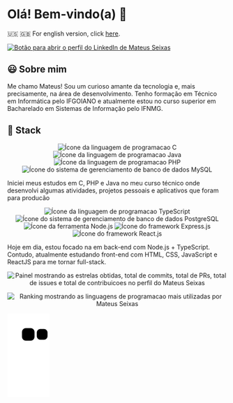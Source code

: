 <div id="sobre_mim">
  <h1> Olá! Bem-vindo(a) 👋 </h1>
  <p>🇺🇸 🇬🇧 For english version, click <a href="README-EN.md">here</a>.</p>
  <a href="https://www.linkedin.com/in/mateuseixas/">
    <img src="https://img.shields.io/badge/LinkedIn-181424?style=for-the-badge&logo=linkedin&logoColor=white"
      alt="Botão para abrir o perfil do LinkedIn de Mateus Seixas">
  </a>
  <h2>😃 Sobre mim</h2>
  <p>Me chamo Mateus! Sou um curioso amante da tecnologia e, mais precisamente, na área de desenvolvimento. Tenho
    formação em Técnico em Informática pelo IFGOIANO e atualmente estou no curso superior em Bacharelado em Sistemas de
    Informação pelo IFNMG.</p>
</div>
<div id="stack">
  <h2>🧠 Stack</h2>

  <div class="imagens-tech" align="center">
    <img src="https://img.shields.io/badge/C-d43a7a?style=for-the-badge&logo=c&logoColor=white"
      alt="Ícone da linguagem de programacao C">
    <img src="https://img.shields.io/badge/Java-d43a7a?style=for-the-badge&logo=java&logoColor=white"
      alt="Ícone da linguagem de programacao Java">
    <img src="https://img.shields.io/badge/PHP-d43a7a?style=for-the-badge&logo=php&logoColor=white"
      alt="Ícone da linguagem de programacao PHP">
    <img src="https://img.shields.io/badge/MySQL-d43a7a?style=for-the-badge&logo=mysql&logoColor=white"
      alt="Ícone do sistema de gerenciamento de banco de dados MySQL">
  </div>

  <p>Iniciei meus estudos em C, PHP e Java no meu curso técnico onde desenvolvi algumas atividades, projetos pessoais e
    aplicativos que foram para producão</p>
  
  <div class="imagens-tech" align="center">
    <img src="https://img.shields.io/badge/TypeScript-181424?style=for-the-badge&logo=typescript&logoColor=white"
      alt="Ícone da linguagem de programacao TypeScript">
    <img src="https://img.shields.io/badge/PostgreSQL-181424?style=for-the-badge&logo=postgresql&logoColor=white"
      alt="Ícone do sistema de gerenciamento de banco de dados PostgreSQL">
    <img src="https://img.shields.io/badge/Node.js-181424?style=for-the-badge&logo=node.js&logoColor=white"
      alt="Ícone da ferramenta Node.js">
    <img src="https://img.shields.io/badge/Express.js-181424?style=for-the-badge" alt="Ícone do framework Express.js">
    <img src="https://img.shields.io/badge/React-181424?style=for-the-badge&logo=react&logoColor=61DAFB"
      alt="Ícone do framework React.js">

  </div>
  <p>Hoje em dia, estou focado na em back-end com Node.js + TypeScript. Contudo, atualmente estudando front-end com
    HTML, CSS, JavaScript e ReactJS para me tornar full-stack.</p>
</div>

<div id="estatisticas" align="center">
  <img height="150em" src="https://github-readme-stats.vercel.app/api?username=Seiixas&theme=radical&show_icons=true"
    alt="Painel mostrando as estrelas obtidas, total de commits, total de PRs, total de issues e total de contribuicoes no perfil do Mateus Seixas">

  <img height="200em"
    src="https://github-readme-stats.vercel.app/api/top-langs/?username=Seiixas&layout=compact&langs_count=7&theme=radical"
    alt="Ranking mostrando as linguagens de programacao mais utilizadas por Mateus Seixas">
</div>

<img 
  src="https://github.com/Seiixas/Seiixas/blob/output/github-contribution-grid-snake.svg"
  alt="Imagem do joguinho da cobrinha comendo os commits do perfil ">